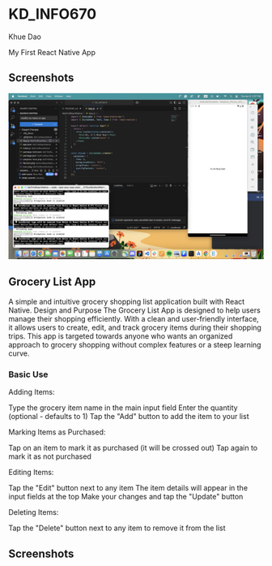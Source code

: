 # KD_INFO670

Khue Dao

My First React Native App

## Screenshots

![App Screenshot](screenshots/Assignment1.png)

## Grocery List App
A simple and intuitive grocery shopping list application built with React Native.
Design and Purpose
The Grocery List App is designed to help users manage their shopping efficiently. With a clean and user-friendly interface, it allows users to create, edit, and track grocery items during their shopping trips. This app is targeted towards anyone who wants an organized approach to grocery shopping without complex features or a steep learning curve.

### Basic Use

Adding Items:

Type the grocery item name in the main input field
Enter the quantity (optional - defaults to 1)
Tap the "Add" button to add the item to your list


Marking Items as Purchased:

Tap on an item to mark it as purchased (it will be crossed out)
Tap again to mark it as not purchased


Editing Items:

Tap the "Edit" button next to any item
The item details will appear in the input fields at the top
Make your changes and tap the "Update" button


Deleting Items:

Tap the "Delete" button next to any item to remove it from the list

## Screenshots
